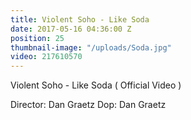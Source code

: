 ```yaml
---
title: Violent Soho - Like Soda
date: 2017-05-16 04:36:00 Z
position: 25
thumbnail-image: "/uploads/Soda.jpg"
video: 217610570
---
```


Violent Soho - Like Soda ( Official Video )

Director: Dan Graetz
Dop: Dan Graetz